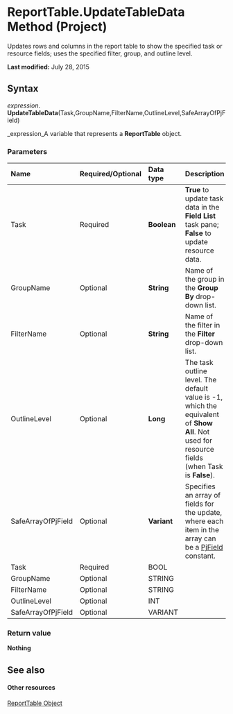 
# ReportTable.UpdateTableData Method (Project)
Updates rows and columns in the report table to show the specified task or resource fields; uses the specified filter, group, and outline level.

 **Last modified:** July 28, 2015


## Syntax

 _expression_. **UpdateTableData**(Task,GroupName,FilterName,OutlineLevel,SafeArrayOfPjField)

 _expression_A variable that represents a  **ReportTable** object.


### Parameters



|**Name**|**Required/Optional**|**Data type**|**Description**|
|:-----|:-----|:-----|:-----|
|Task|Required| **Boolean**| **True** to update task data in the **Field List** task pane; **False** to update resource data.|
|GroupName|Optional| **String**|Name of the group in the  **Group By** drop-down list.|
|FilterName|Optional| **String**|Name of the filter in the  **Filter** drop-down list.|
|OutlineLevel|Optional| **Long**|The task outline level. The default value is -1, which the equivalent of  **Show All**. Not used for resource fields (when Task is **False**).|
|SafeArrayOfPjField|Optional| **Variant**|Specifies an array of fields for the update, where each item in the array can be a  [PjField](f0df0929-921c-1f33-ab42-192efdaeb64d.md) constant.|
|Task|Required|BOOL||
|GroupName|Optional|STRING||
|FilterName|Optional|STRING||
|OutlineLevel|Optional|INT||
|SafeArrayOfPjField|Optional|VARIANT||

### Return value

 **Nothing**


## See also


#### Other resources


 [ReportTable Object](db9846c7-fd53-ae5a-7a43-35dfc60f4fe4.md)

